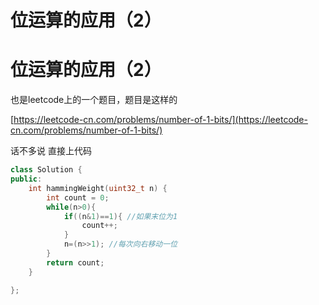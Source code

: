 # 位运算的应用（2）



# 位运算的应用（2）

也是leetcode上的一个题目，题目是这样的

[https://leetcode-cn.com/problems/number-of-1-bits/](https://leetcode-cn.com/problems/number-of-1-bits/)

话不多说 直接上代码

```c++
class Solution {
public:
    int hammingWeight(uint32_t n) {
        int count = 0;
        while(n>0){
            if((n&1)==1){ //如果末位为1
                count++;
            }
            n=(n>>1); //每次向右移动一位
        }
        return count;
    }

};
```
